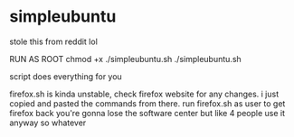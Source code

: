 # simpleubuntu
stole this from reddit lol

RUN AS ROOT
chmod +x ./simpleubuntu.sh
./simpleubuntu.sh

script does everything for you

firefox.sh is kinda unstable, check firefox website for any changes. i just copied and pasted the commands from there.
run firefox.sh as user to get firefox back
you're gonna lose the software center but like 4 people use it anyway so whatever
